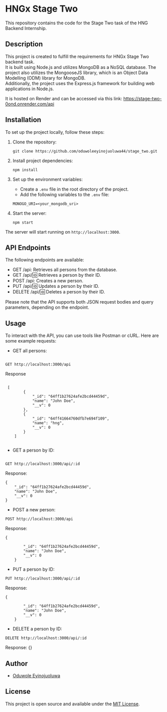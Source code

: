 # HNGx Stage Two

This repository contains the code for the Stage Two task of the HNG Backend Internship.

## Description

This project is created to fulfill the requirements for HNGx Stage Two backend task. <br/>It is built using Node.js and utilizes MongoDB as a NoSQL database. The project also utilizes the MongooseJS library, which is an Object Data Modelling (ODM) library for MongoDB.<br/> Additionally, the project uses the Express.js framework for building web applications in Node.js.

It is hosted on Render and can be accessed via this link: https://stage-two-0ond.onrender.com/api

## Installation

To set up the project locally, follow these steps:

1. Clone the repository:

   ```
   git clone https://github.com/oduwoleeyinojuoluwa44/stage_two.git
   ```

3. Install project dependencies:

   ```
   npm install
   ```

4. Set up the environment variables:

   - Create a `.env` file in the root directory of the project.
   - Add the following variables to the `.env` file:

   ```
   MONOGO_URI=<your_mongodb_uri>
   ```

5. Start the server:

   ```
   npm start
   ```

The server will start running on `http://localhost:3000`.

## API Endpoints

The following endpoints are available:

- GET /api: Retrieves all persons from the database.
- GET /api/:id: Retrieves a person by their ID.
- POST /api: Creates a new person.
- PUT /api/:id: Updates a person by their ID.
- DELETE /api/:id: Deletes a person by their ID.

Please note that the API supports both JSON request bodies and query parameters, depending on the endpoint.

## Usage

To interact with the API, you can use tools like Postman or cURL. Here are some example requests:

- GET all persons:

```

GET http://localhost:3000/api

```

Response

```

 [
        {
            "_id": "64ff1b27624afe2bcd44459d",
            "name": "John Doe",
            "__v": 0
        },
        {
            "_id": "64ff41664760dfb7e694f109",
            "name": "hng",
            "__v": 0
        }
    ]


```

- GET a person by ID:

```

GET http://localhost:3000/api/:id

```

Response:

    {
        "_id": "64ff1b27624afe2bcd44459d",
        "name": "John Doe",
        "__v": 0
    }

- POST a new person:

```
POST http://localhost:3000/api
```

Response:

    {
       
            "_id": "64ff1b27624afe2bcd44459d",
            "name": "John Doe",
            "__v": 0
        }
    

- PUT a person by ID:

```
PUT http://localhost:3000/api/:id
```

Response:

    {
        
            "_id": "64ff1b27624afe2bcd44459d",
            "name": "John Doe",
            "__v": 0
        }
    

- DELETE a person by ID:

```
DELETE http://localhost:3000/api/:id
```

Response:
{}
 
    


## Author

- [Oduwole Eyinojuoluwa](https://github.com/oduwoleeyinojuoluwa44)

## License

This project is open source and available under the [MIT License](LICENSE).

```

```
